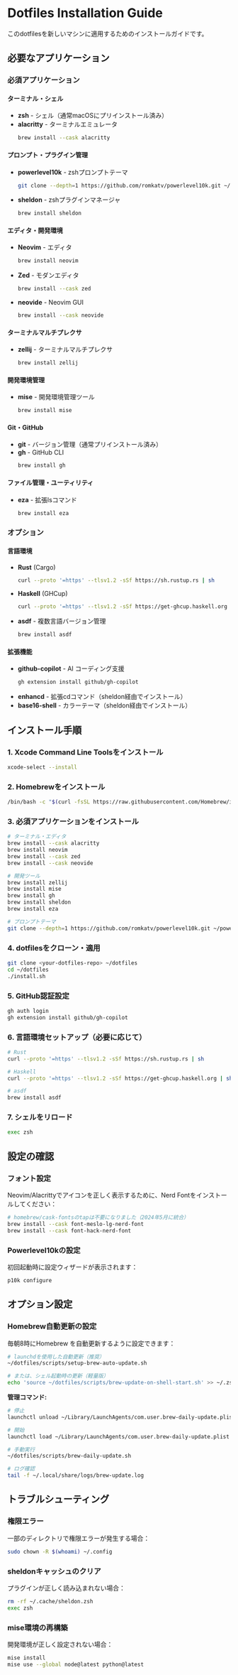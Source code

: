 # Dotfiles Installation Guide

このdotfilesを新しいマシンに適用するためのインストールガイドです。

## 必要なアプリケーション

### 必須アプリケーション

#### ターミナル・シェル
- **zsh** - シェル（通常macOSにプリインストール済み）
- **alacritty** - ターミナルエミュレータ
  ```bash
  brew install --cask alacritty
  ```

#### プロンプト・プラグイン管理
- **powerlevel10k** - zshプロンプトテーマ
  ```bash
  git clone --depth=1 https://github.com/romkatv/powerlevel10k.git ~/powerlevel10k
  ```
- **sheldon** - zshプラグインマネージャ
  ```bash
  brew install sheldon
  ```

#### エディタ・開発環境
- **Neovim** - エディタ
  ```bash
  brew install neovim
  ```
- **Zed** - モダンエディタ
  ```bash
  brew install --cask zed
  ```
- **neovide** - Neovim GUI
  ```bash
  brew install --cask neovide
  ```

#### ターミナルマルチプレクサ
- **zellij** - ターミナルマルチプレクサ
  ```bash
  brew install zellij
  ```

#### 開発環境管理
- **mise** - 開発環境管理ツール
  ```bash
  brew install mise
  ```

#### Git・GitHub
- **git** - バージョン管理（通常プリインストール済み）
- **gh** - GitHub CLI
  ```bash
  brew install gh
  ```

#### ファイル管理・ユーティリティ
- **eza** - 拡張lsコマンド
  ```bash
  brew install eza
  ```

### オプション

#### 言語環境
- **Rust** (Cargo)
  ```bash
  curl --proto '=https' --tlsv1.2 -sSf https://sh.rustup.rs | sh
  ```
- **Haskell** (GHCup)
  ```bash
  curl --proto '=https' --tlsv1.2 -sSf https://get-ghcup.haskell.org | sh
  ```
- **asdf** - 複数言語バージョン管理
  ```bash
  brew install asdf
  ```

#### 拡張機能
- **github-copilot** - AI コーディング支援
  ```bash
  gh extension install github/gh-copilot
  ```
- **enhancd** - 拡張cdコマンド（sheldon経由でインストール）
- **base16-shell** - カラーテーマ（sheldon経由でインストール）

## インストール手順

### 1. Xcode Command Line Toolsをインストール
```bash
xcode-select --install
```

### 2. Homebrewをインストール
```bash
/bin/bash -c "$(curl -fsSL https://raw.githubusercontent.com/Homebrew/install/HEAD/install.sh)"
```

### 3. 必須アプリケーションをインストール
```bash
# ターミナル・エディタ
brew install --cask alacritty
brew install neovim
brew install --cask zed
brew install --cask neovide

# 開発ツール
brew install zellij
brew install mise
brew install gh
brew install sheldon
brew install eza

# プロンプトテーマ
git clone --depth=1 https://github.com/romkatv/powerlevel10k.git ~/powerlevel10k
```

### 4. dotfilesをクローン・適用
```bash
git clone <your-dotfiles-repo> ~/dotfiles
cd ~/dotfiles
./install.sh
```

### 5. GitHub認証設定
```bash
gh auth login
gh extension install github/gh-copilot
```

### 6. 言語環境セットアップ（必要に応じて）
```bash
# Rust
curl --proto '=https' --tlsv1.2 -sSf https://sh.rustup.rs | sh

# Haskell
curl --proto '=https' --tlsv1.2 -sSf https://get-ghcup.haskell.org | sh

# asdf
brew install asdf
```

### 7. シェルをリロード
```bash
exec zsh
```

## 設定の確認

### フォント設定
Neovim/Alacrittyでアイコンを正しく表示するために、Nerd Fontをインストールしてください：
```bash
# homebrew/cask-fontsのtapは不要になりました（2024年5月に統合）
brew install --cask font-meslo-lg-nerd-font
brew install --cask font-hack-nerd-font
```

### Powerlevel10kの設定
初回起動時に設定ウィザードが表示されます：
```bash
p10k configure
```

## オプション設定

### Homebrew自動更新の設定
毎朝8時にHomebrew を自動更新するように設定できます：

```bash
# launchdを使用した自動更新（推奨）
~/dotfiles/scripts/setup-brew-auto-update.sh

# または、シェル起動時の更新（軽量版）
echo 'source ~/dotfiles/scripts/brew-update-on-shell-start.sh' >> ~/.zshrc
```

**管理コマンド:**
```bash
# 停止
launchctl unload ~/Library/LaunchAgents/com.user.brew-daily-update.plist

# 開始  
launchctl load ~/Library/LaunchAgents/com.user.brew-daily-update.plist

# 手動実行
~/dotfiles/scripts/brew-daily-update.sh

# ログ確認
tail -f ~/.local/share/logs/brew-update.log
```

## トラブルシューティング

### 権限エラー
一部のディレクトリで権限エラーが発生する場合：
```bash
sudo chown -R $(whoami) ~/.config
```

### sheldonキャッシュのクリア
プラグインが正しく読み込まれない場合：
```bash
rm -rf ~/.cache/sheldon.zsh
exec zsh
```

### mise環境の再構築
開発環境が正しく設定されない場合：
```bash
mise install
mise use --global node@latest python@latest
```
